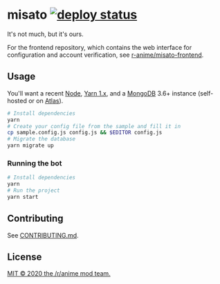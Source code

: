 # misato [![deploy status](https://img.shields.io/github/deployments/r-anime/discord-mod-bot/production?label=deploy)](https://github.com/r-anime/discord-mod-bot/deployments/activity_log?environment=production)

It's not much, but it's ours.

For the frontend repository, which contains the web interface for configuration and account verification, see [r-anime/misato-frontend](https://github.com/r-anime/misato-frontend).

## Usage

You'll want a recent [Node](https://nodejs.org/en/download/), [Yarn 1.x](https://classic.yarnpkg.com/en/docs/install), and a [MongoDB](https://www.mongodb.com/) 3.6+ instance (self-hosted or on [Atlas](https://www.mongodb.com/cloud/atlas)).

```bash
# Install dependencies
yarn
# Create your config file from the sample and fill it in
cp sample.config.js config.js && $EDITOR config.js
# Migrate the database
yarn migrate up
```

### Running the bot

```bash
# Install dependencies
yarn
# Run the project
yarn start
```

## Contributing

See [CONTRIBUTING.md](CONTRIBUTING.md).

## License

[MIT &copy; 2020 the /r/anime mod team.](LICENSE)
